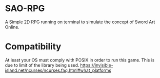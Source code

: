 # SAO-RPG
A Simple 2D RPG running on terminal to simulate the concept of Sword Art Online.

# Compatibility
At least your OS must comply with POSIX in order to run this game.
This is due to limit of the library being used.
https://invisible-island.net/ncurses/ncurses.faq.html#what_platforms
